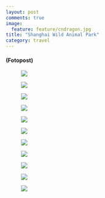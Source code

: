 ```yaml
---
layout: post
comments: true
image: 
  feature: feature/cndragon.jpg
title: "Shanghai Wild Animal Park"
category: travel
---
```


#### (Fotopost)

<figure>
	<a href="{{ site.url }}/images/p/2012_china/animalpark/P9230463.jpg"><img src="{{ site.url }}/images/p/2012_china/animalpark/P9230463_tn.jpg"></a>
	<figcaption></figcaption>
</figure>
<figure>
	<a href="{{ site.url }}/images/p/2012_china/animalpark/P9230524.jpg"><img src="{{ site.url }}/images/p/2012_china/animalpark/P9230524_tn.jpg"></a>
	<figcaption></figcaption>
</figure>
<figure>
	<a href="{{ site.url }}/images/p/2012_china/animalpark/P9230435.jpg"><img src="{{ site.url }}/images/p/2012_china/animalpark/P9230435_tn.jpg"></a>
	<figcaption></figcaption>
</figure>
<figure>
	<a href="{{ site.url }}/images/p/2012_china/animalpark/P9230523.jpg"><img src="{{ site.url }}/images/p/2012_china/animalpark/P9230523_tn.jpg"></a>
	<figcaption></figcaption>
</figure>
<figure>
	<a href="{{ site.url }}/images/p/2012_china/animalpark/P9230530.jpg"><img src="{{ site.url }}/images/p/2012_china/animalpark/P9230530_tn.jpg"></a>
	<figcaption></figcaption>
</figure>
<figure>
	<a href="{{ site.url }}/images/p/2012_china/animalpark/P9230482.jpg"><img src="{{ site.url }}/images/p/2012_china/animalpark/P9230482_tn.jpg"></a>
	<figcaption></figcaption>
</figure>
<figure>
	<a href="{{ site.url }}/images/p/2012_china/animalpark/P9230466.jpg"><img src="{{ site.url }}/images/p/2012_china/animalpark/P9230466_tn.jpg"></a>
	<figcaption></figcaption>
</figure>
<figure>
	<a href="{{ site.url }}/images/p/2012_china/animalpark/P9230449.jpg"><img src="{{ site.url }}/images/p/2012_china/animalpark/P9230449_tn.jpg"></a>
	<figcaption></figcaption>
</figure>
<figure>
	<a href="{{ site.url }}/images/p/2012_china/animalpark/P9230474.jpg"><img src="{{ site.url }}/images/p/2012_china/animalpark/P9230474_tn.jpg"></a>
	<figcaption></figcaption>
</figure>
<figure>
	<a href="{{ site.url }}/images/p/2012_china/animalpark/P9230494.jpg"><img src="{{ site.url }}/images/p/2012_china/animalpark/P9230494_tn.jpg"></a>
	<figcaption></figcaption>
</figure>
<figure>
	<a href="{{ site.url }}/images/p/2012_china/animalpark/P9230528.jpg"><img src="{{ site.url }}/images/p/2012_china/animalpark/P9230528_tn.jpg"></a>
	<figcaption></figcaption>
</figure>